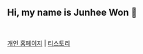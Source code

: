 ## Hi, my name is Junhee Won 👋

<br />


[개인 홈페이지](https://junhee.kr) | [티스토리](https://junhee-hee.tistory.com)
